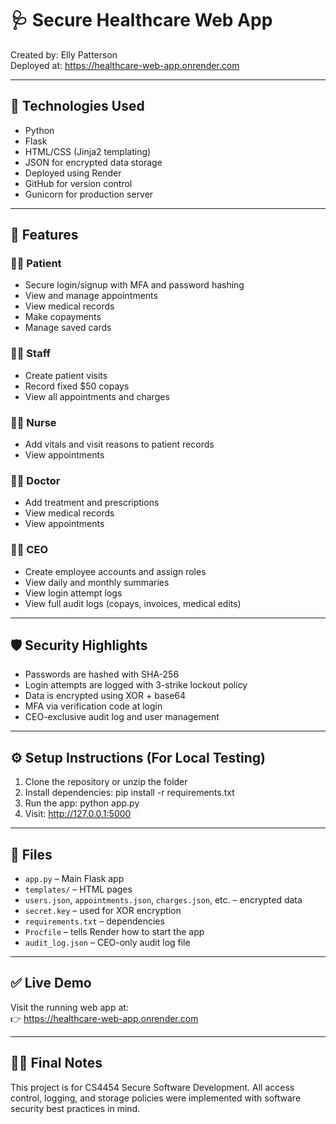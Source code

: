 # 🩺 Secure Healthcare Web App

Created by: Elly Patterson  
Deployed at: https://healthcare-web-app.onrender.com

---

## 🔧 Technologies Used
- Python
- Flask
- HTML/CSS (Jinja2 templating)
- JSON for encrypted data storage
- Deployed using Render
- GitHub for version control
- Gunicorn for production server

---

## 🚀 Features

### 🧑‍⚕️ Patient
- Secure login/signup with MFA and password hashing
- View and manage appointments
- View medical records
- Make copayments
- Manage saved cards

### 🧑‍💼 Staff
- Create patient visits
- Record fixed $50 copays
- View all appointments and charges

### 👩‍⚕️ Nurse
- Add vitals and visit reasons to patient records
- View appointments

### 👨‍⚕️ Doctor
- Add treatment and prescriptions
- View medical records
- View appointments

### 👩‍💼 CEO
- Create employee accounts and assign roles
- View daily and monthly summaries
- View login attempt logs
- View full audit logs (copays, invoices, medical edits)

---

## 🛡️ Security Highlights
- Passwords are hashed with SHA-256
- Login attempts are logged with 3-strike lockout policy
- Data is encrypted using XOR + base64
- MFA via verification code at login
- CEO-exclusive audit log and user management

---

## ⚙️ Setup Instructions (For Local Testing)
1. Clone the repository or unzip the folder
2. Install dependencies:
   pip install -r requirements.txt
3. Run the app:
   python app.py
4. Visit:
   http://127.0.0.1:5000

---

## 📁 Files
- `app.py` – Main Flask app
- `templates/` – HTML pages
- `users.json`, `appointments.json`, `charges.json`, etc. – encrypted data
- `secret.key` – used for XOR encryption
- `requirements.txt` – dependencies
- `Procfile` – tells Render how to start the app
- `audit_log.json` – CEO-only audit log file

---

## ✅ Live Demo
Visit the running web app at:  
👉 https://healthcare-web-app.onrender.com

---

## 👩‍🏫 Final Notes
This project is for CS4454 Secure Software Development. All access control, logging, and storage policies were implemented with software security best practices in mind.
